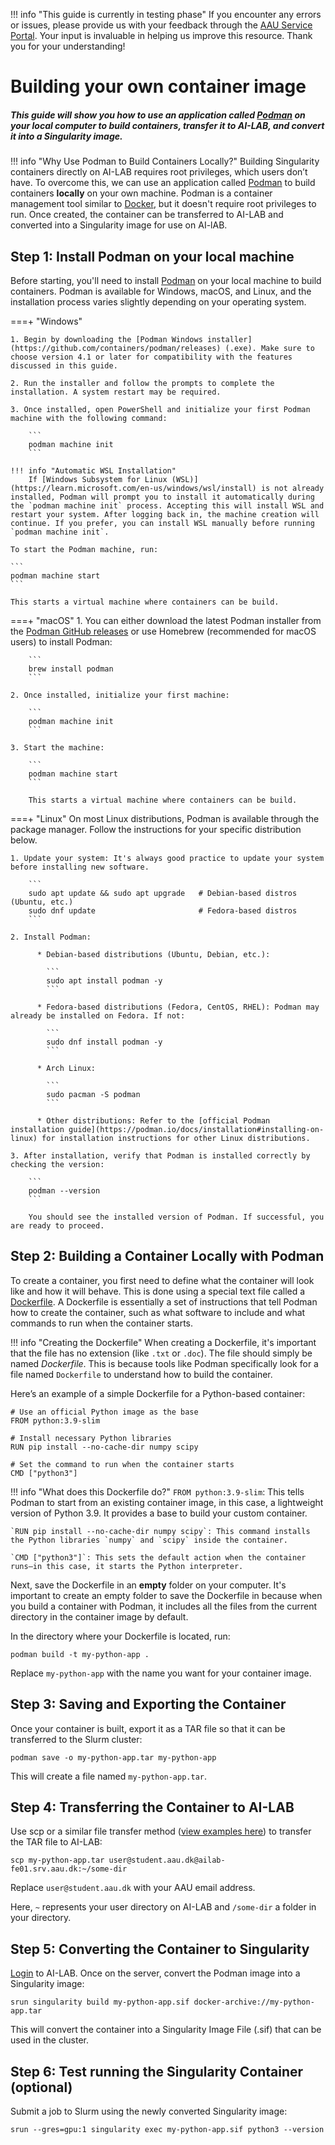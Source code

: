 !!! info "This guide is currently in testing phase"
    If you encounter any errors or issues, please provide us with your feedback through the [AAU Service Portal](https://serviceportal.aau.dk/serviceportal?id=sc_cat_item&sys_id=a05e2fb4c3434610f0f3041ad001310e). Your input is invaluable in helping us improve this resource. Thank you for your understanding!

# Building your own container image

##### This guide will show you how to use an application called [Podman](https://podman.io/) on your local computer to build containers, transfer it to AI-LAB, and convert it into a Singularity image.

!!! info "Why Use Podman to Build Containers Locally?"
    Building Singularity containers directly on AI-LAB requires root privileges, which users don’t have. To overcome this, we can use an application called [Podman](https://podman.io/) to build containers **locally** on your own machine. Podman is a container management tool similar to [Docker](https://www.docker.com/), but it doesn't require root privileges to run. Once created, the container can be transferred to AI-LAB and converted into a Singularity image for use on AI-lAB.


## Step 1: Install Podman on your local machine
Before starting, you'll need to install [Podman](https://podman.io/) on your local machine to build containers. Podman is available for Windows, macOS, and Linux, and the installation process varies slightly depending on your operating system.

===+ "Windows"

    1. Begin by downloading the [Podman Windows installer](https://github.com/containers/podman/releases) (.exe). Make sure to choose version 4.1 or later for compatibility with the features discussed in this guide.

    2. Run the installer and follow the prompts to complete the installation. A system restart may be required.

    3. Once installed, open PowerShell and initialize your first Podman machine with the following command:

        ```
        podman machine init
        ```

    !!! info "Automatic WSL Installation"
        If [Windows Subsystem for Linux (WSL)](https://learn.microsoft.com/en-us/windows/wsl/install) is not already installed, Podman will prompt you to install it automatically during the `podman machine init` process. Accepting this will install WSL and restart your system. After logging back in, the machine creation will continue. If you prefer, you can install WSL manually before running `podman machine init`.

    To start the Podman machine, run:

    ```
    podman machine start
    ```

    This starts a virtual machine where containers can be build.

===+ "macOS"
    1. You can either download the latest Podman installer from the [Podman GitHub releases](https://github.com/containers/podman/releases) or use Homebrew (recommended for macOS users) to install Podman:

        ```
        brew install podman
        ```

    2. Once installed, initialize your first machine:

        ```
        podman machine init
        ```

    3. Start the machine:

        ```
        podman machine start
        ```

        This starts a virtual machine where containers can be build.

===+ "Linux"
    On most Linux distributions, Podman is available through the package manager. Follow the instructions for your specific distribution below.

    1. Update your system: It's always good practice to update your system before installing new software.

        ```
        sudo apt update && sudo apt upgrade   # Debian-based distros (Ubuntu, etc.)
        sudo dnf update                       # Fedora-based distros
        ```

    2. Install Podman:

          * Debian-based distributions (Ubuntu, Debian, etc.):

            ```
            sudo apt install podman -y
            ```

          * Fedora-based distributions (Fedora, CentOS, RHEL): Podman may already be installed on Fedora. If not:

            ```
            sudo dnf install podman -y
            ```

          * Arch Linux:

            ```
            sudo pacman -S podman
            ```

          * Other distributions: Refer to the [official Podman installation guide](https://podman.io/docs/installation#installing-on-linux) for installation instructions for other Linux distributions.

    3. After installation, verify that Podman is installed correctly by checking the version:

        ```
        podman --version
        ```
        
        You should see the installed version of Podman. If successful, you are ready to proceed.


## Step 2: Building a Container Locally with Podman
To create a container, you first need to define what the container will look like and how it will behave. This is done using a special text file called a [Dockerfile](https://docs.docker.com/reference/dockerfile/). A Dockerfile is essentially a set of instructions that tell Podman how to create the container, such as what software to include and what commands to run when the container starts.

!!! info "Creating the Dockerfile"
    When creating a Dockerfile, it's important that the file has no extension (like `.txt` or `.doc`). The file should simply be named *Dockerfile*. This is because tools like Podman specifically look for a file named `Dockerfile` to understand how to build the container.

Here’s an example of a simple Dockerfile for a Python-based container:

``` title="Dockerfile"
# Use an official Python image as the base
FROM python:3.9-slim

# Install necessary Python libraries
RUN pip install --no-cache-dir numpy scipy

# Set the command to run when the container starts
CMD ["python3"]
```

!!! info "What does this Dockerfile do?"
    `FROM python:3.9-slim`: This tells Podman to start from an existing container image, in this case, a lightweight version of Python 3.9. It provides a base to build your custom container.

    `RUN pip install --no-cache-dir numpy scipy`: This command installs the Python libraries `numpy` and `scipy` inside the container.
    
    `CMD ["python3"]`: This sets the default action when the container runs—in this case, it starts the Python interpreter.

Next, save the Dockerfile in an **empty** folder on your computer. It's important to create an empty folder to save the Dockerfile in because when you build a container with Podman, it includes all the files from the current directory in the container image by default.

In the directory where your Dockerfile is located, run:

```
podman build -t my-python-app .
```

Replace `my-python-app` with the name you want for your container image.

## Step 3: Saving and Exporting the Container
Once your container is built, export it as a TAR file so that it can be transferred to the Slurm cluster:

```
podman save -o my-python-app.tar my-python-app
```

This will create a file named `my-python-app.tar`.

## Step 4: Transferring the Container to AI-LAB
Use scp or a similar file transfer method ([view examples here](/ai-lab/getting-started/file-management/)) to transfer the TAR file to AI-LAB:

```
scp my-python-app.tar user@student.aau.dk@ailab-fe01.srv.aau.dk:~/some-dir
```

Replace `user@student.aau.dk` with your AAU email address.

Here, `~` represents your user directory on AI-LAB and `/some-dir` a folder in your directory.

## Step 5: Converting the Container to Singularity
[Login](/ai-lab/getting-started/login/) to AI-LAB. Once on the server, convert the Podman image into a Singularity image:

```
srun singularity build my-python-app.sif docker-archive://my-python-app.tar
```

This will convert the container into a Singularity Image File (.sif) that can be used in the cluster.


## Step 6: Test running the Singularity Container (optional)
Submit a job to Slurm using the newly converted Singularity image:

```
srun --gres=gpu:1 singularity exec my-python-app.sif python3 --version
```